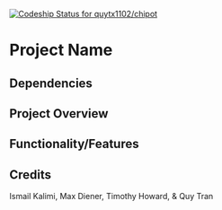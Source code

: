 [ ![Codeship Status for quytx1102/chipot](https://www.codeship.io/projects/6a2d5b30-0848-0132-1898-6aa16297dee2/status)](https://www.codeship.io/projects/31344)

Project Name
===============

Dependencies
---------------

Project Overview
---------------

Functionality/Features
---------------


Credits
---------------
Ismail Kalimi, Max Diener, Timothy Howard, & Quy Tran

